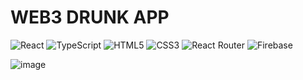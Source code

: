 # WEB3 DRUNK APP

![React](https://img.shields.io/badge/react-%2320232a.svg?style=for-the-badge&logo=react&logoColor=%2361DAFB) <img alt="TypeScript" src="https://img.shields.io/badge/-TypeScript-3178C6?style=for-the-badge&logo=TypeScript&logoColor=white" />  ![HTML5](https://img.shields.io/badge/html5-%23E34F26.svg?style=for-the-badge&logo=html5&logoColor=white) ![CSS3](https://img.shields.io/badge/css3-%231572B6.svg?style=for-the-badge&logo=css3&logoColor=white)
<img alt="React Router" src="https://img.shields.io/badge/-React%20Router-CA4245?style=for-the-badge&logo=React%20Router&logoColor=white" />  ![Firebase](https://img.shields.io/badge/firebase-%23039BE5.svg?style=for-the-badge&logo=firebase)



![image](https://user-images.githubusercontent.com/57043892/170369973-c8c8b452-300e-4a9a-b796-5ad4ad253e48.png) 


